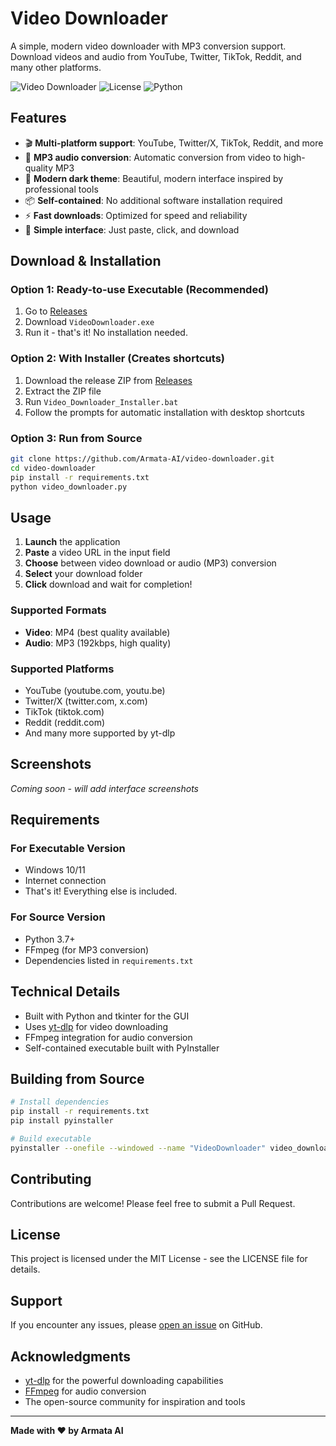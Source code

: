 # Video Downloader

A simple, modern video downloader with MP3 conversion support. Download videos and audio from YouTube, Twitter, TikTok, Reddit, and many other platforms.

![Video Downloader](https://img.shields.io/badge/Platform-Windows-blue) ![License](https://img.shields.io/badge/License-MIT-green) ![Python](https://img.shields.io/badge/Python-3.7+-blue)

## Features

- 🎬 **Multi-platform support**: YouTube, Twitter/X, TikTok, Reddit, and more
- 🎵 **MP3 audio conversion**: Automatic conversion from video to high-quality MP3
- 🌙 **Modern dark theme**: Beautiful, modern interface inspired by professional tools
- 📦 **Self-contained**: No additional software installation required
- ⚡ **Fast downloads**: Optimized for speed and reliability
- 📱 **Simple interface**: Just paste, click, and download

## Download & Installation

### Option 1: Ready-to-use Executable (Recommended)

1. Go to [Releases](https://github.com/Armata-AI/video-downloader/releases/latest)
2. Download `VideoDownloader.exe`
3. Run it - that's it! No installation needed.

### Option 2: With Installer (Creates shortcuts)

1. Download the release ZIP from [Releases](https://github.com/Armata-AI/video-downloader/releases/latest)
2. Extract the ZIP file
3. Run `Video_Downloader_Installer.bat`
4. Follow the prompts for automatic installation with desktop shortcuts

### Option 3: Run from Source

```bash
git clone https://github.com/Armata-AI/video-downloader.git
cd video-downloader
pip install -r requirements.txt
python video_downloader.py
```

## Usage

1. **Launch** the application
2. **Paste** a video URL in the input field
3. **Choose** between video download or audio (MP3) conversion
4. **Select** your download folder
5. **Click** download and wait for completion!

### Supported Formats
- **Video**: MP4 (best quality available)
- **Audio**: MP3 (192kbps, high quality)

### Supported Platforms
- YouTube (youtube.com, youtu.be)
- Twitter/X (twitter.com, x.com)
- TikTok (tiktok.com)
- Reddit (reddit.com)
- And many more supported by yt-dlp

## Screenshots

*Coming soon - will add interface screenshots*

## Requirements

### For Executable Version
- Windows 10/11
- Internet connection
- That's it! Everything else is included.

### For Source Version
- Python 3.7+
- FFmpeg (for MP3 conversion)
- Dependencies listed in `requirements.txt`

## Technical Details

- Built with Python and tkinter for the GUI
- Uses [yt-dlp](https://github.com/yt-dlp/yt-dlp) for video downloading
- FFmpeg integration for audio conversion
- Self-contained executable built with PyInstaller

## Building from Source

```bash
# Install dependencies
pip install -r requirements.txt
pip install pyinstaller

# Build executable
pyinstaller --onefile --windowed --name "VideoDownloader" video_downloader.py
```

## Contributing

Contributions are welcome! Please feel free to submit a Pull Request.

## License

This project is licensed under the MIT License - see the LICENSE file for details.

## Support

If you encounter any issues, please [open an issue](https://github.com/Armata-AI/video-downloader/issues) on GitHub.

## Acknowledgments

- [yt-dlp](https://github.com/yt-dlp/yt-dlp) for the powerful downloading capabilities
- [FFmpeg](https://ffmpeg.org/) for audio conversion
- The open-source community for inspiration and tools

---

**Made with ❤️ by Armata AI**